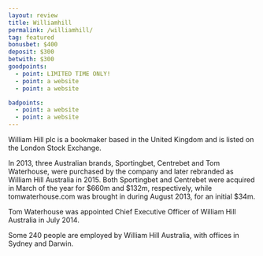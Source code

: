 ```yaml
---
layout: review
title: Williamhill
permalink: /williamhill/
tag: featured
bonusbet: $400
deposit: $300
betwith: $300
goodpoints:
  - point: LIMITED TIME ONLY!
  - point: a website
  - point: a website

badpoints:
  - point: a website
  - point: a website
---
```


William Hill plc is a bookmaker based in the United Kingdom and is listed on the London Stock Exchange.

In 2013, three Australian brands, Sportingbet, Centrebet and Tom Waterhouse, were purchased by the company and later rebranded as William Hill Australia in 2015. Both Sportingbet and Centrebet were acquired in March of the year for $660m and $132m, respectively, while tomwaterhouse.com was brought in during August 2013, for an initial $34m.

Tom Waterhouse was appointed Chief Executive Officer of William Hill Australia in July 2014.

Some 240 people are employed by William Hill Australia, with offices in Sydney and Darwin.